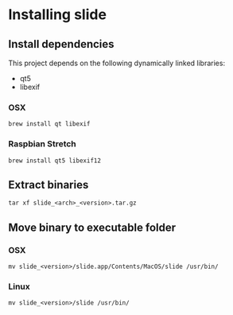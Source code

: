 # Installing slide

## Install dependencies

This project depends on the following dynamically linked libraries:

* qt5
* libexif

### OSX

```
brew install qt libexif
```

### Raspbian Stretch

```
brew install qt5 libexif12
```

## Extract binaries

```
tar xf slide_<arch>_<version>.tar.gz
```

## Move binary to executable folder

### OSX

```
mv slide_<version>/slide.app/Contents/MacOS/slide /usr/bin/
```

### Linux

```
mv slide_<version>/slide /usr/bin/
```
